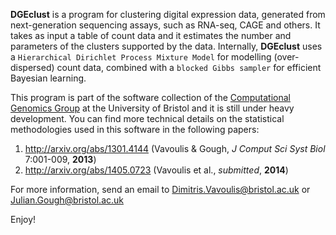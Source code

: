 **DGEclust** is a program for clustering digital expression data, generated from next-generation sequencing
assays, such as RNA-seq, CAGE and others. It takes as input a table of count data and it estimates the
number and parameters of the clusters supported by the data. Internally, **DGEclust** uses a `Hierarchical Dirichlet
Process Mixture Model` for modelling (over-dispersed) count data, combined with a `blocked Gibbs sampler` for
efficient Bayesian learning.

This program is part of the software collection of the [Computational Genomics Group](http://bioinformatics.bris.ac.uk/)
at the University of Bristol and it is still under heavy development. You can find
more technical details on the statistical methodologies used in this software in the following
papers:

1. http://arxiv.org/abs/1301.4144 (Vavoulis & Gough, *J Comput Sci Syst Biol* 7:001-009, **2013**)
2. http://arxiv.org/abs/1405.0723 (Vavoulis et al., *submitted*, **2014**)

For more information, send an email to Dimitris.Vavoulis@bristol.ac.uk or Julian.Gough@bristol.ac.uk

Enjoy!
